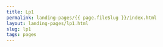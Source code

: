 ```yaml
---
title: Lp1
permalink: landing-pages/{{ page.fileSlug }}/index.html
layout: landing-pages/lp1.html
slug: lp1
tags: pages
---
```



